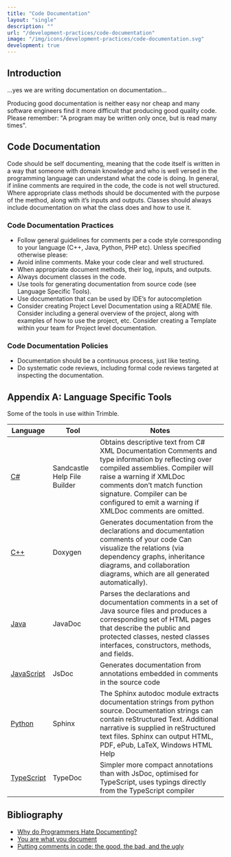 ```yaml
---
title: "Code Documentation"
layout: "single"
description: ""
url: "/development-practices/code-documentation"
image: "/img/icons/development-practices/code-documentation.svg"
development: true
---
```


## Introduction

…yes we are writing documentation on documentation…

Producing good documentation is neither easy nor cheap and many software engineers find it more difficult that producing good quality code. Please remember: "A program may be written only once, but is read many times".

## Code Documentation

Code should be self documenting, meaning that the code itself is written in a way that someone with domain knowledge and who is well versed in the programming language can understand what the code is doing. In general, if inline comments are required in the code, the code is not well structured. Where appropriate class methods should be documented with the purpose of the method, along with it’s inputs and outputs. Classes should always include documentation on what the class does and how to use it.

### Code Documentation Practices

- Follow general guidelines for comments per a code style corresponding to your language (C++, Java, Python, PHP etc). Unless specified otherwise please:
- Avoid inline comments. Make your code clear and well structured.
- When appropriate document methods, their log, inputs, and outputs.
- Always document classes in the code.
- Use tools for generating documentation from source code (see Language Specific Tools).
- Use documentation that can be used by IDE’s for autocompletion
- Consider creating Project Level Documentation using a README file. Consider including a general overview of the project, along with examples of how to use the project, etc. Consider creating a Template within your team for Project level documentation.

### Code Documentation Policies

- Documentation should be a continuous process, just like testing.
- Do systematic code reviews, including formal code reviews targeted at inspecting the documentation.

## Appendix A: Language Specific Tools

Some of the tools in use within Trimble.

| Language                  | Tool                         | Notes                                                                                                                                                                                                                                                                                  |
| ------------------------- | ---------------------------- | -------------------------------------------------------------------------------------------------------------------------------------------------------------------------------------------------------------------------------------------------------------------------------------- |
| [C#](/code-style/c-sharp/)                        | Sandcastle Help File Builder | Obtains descriptive text from C# XML Documentation Comments and type information by reflecting over compiled assemblies. Compiler will raise a warning if XMLDoc comments don’t match function signature. Compiler can be configured to emit a warning if XMLDoc comments are omitted. |
| [C++](/code-style/c-plus-plus/)                       | Doxygen                      | Generates documentation from the declarations and documentation comments of your code Can visualize the relations (via dependency graphs, inheritance diagrams, and collaboration diagrams, which are all generated automatically).                                                    |
| [Java](/code-style/java/) | JavaDoc                      | Parses the declarations and documentation comments in a set of Java source files and produces a corresponding set of HTML pages that describe the public and protected classes, nested classes interfaces, constructors, methods, and fields.                                          |
| [JavaScript](/code-style/javascript/)               | JsDoc                        | Generates documentation from annotations embedded in comments in the source code                                                                                                                                                                                                       |
| [Python](/code-style/python/)                    | Sphinx                       | The Sphinx autodoc module extracts documentation strings from python source. Documentation strings can contain reStructured Text. Additional narrative is supplied in reStructured text files. Sphinx can output HTML, PDF, ePub, LaTeX, Windows HTML Help                             |
| [TypeScript](/code-style/typescript/)                | TypeDoc                      | Simpler more compact annotations than with JsDoc, optimised for TypeScript, uses typings directly from the TypeScript compiler                                                                                                                                                         |

## Bibliography

- [Why do Programmers Hate Documenting?](http://web.archive.org/web/20210105080723/https://discuss.fogcreek.com/joelonsoftware1/35336.html)
- [You are what you document](https://www.ybrikman.com/writing/2014/05/05/you-are-what-you-document/)
- [Putting comments in code: the good, the bad, and the ugly](https://medium.freecodecamp.org/code-comments-the-good-the-bad-and-the-ugly-be9cc65fbf83)
